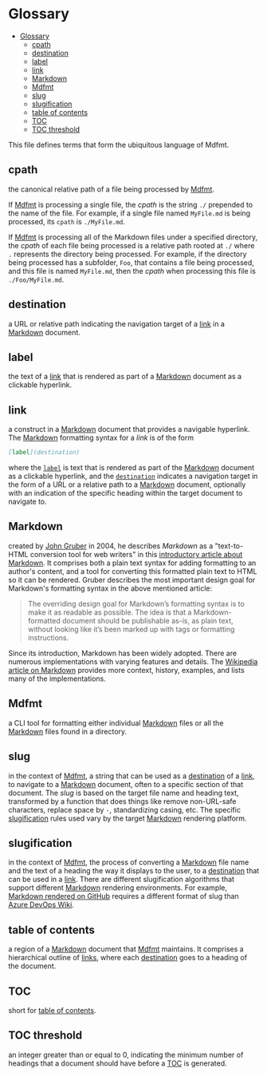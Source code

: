 # Glossary

<!--BEGIN_TOC-->
- [Glossary](#glossary)
  - [cpath](#cpath)
  - [destination](#destination)
  - [label](#label)
  - [link](#link)
  - [Markdown](#markdown)
  - [Mdfmt](#mdfmt)
  - [slug](#slug)
  - [slugification](#slugification)
  - [table of contents](#table-of-contents)
  - [TOC](#toc)
  - [TOC threshold](#toc-threshold)
<!--END_TOC-->

This file defines terms that form the ubiquitous language of Mdfmt.

## cpath

the canonical relative path of a file being processed by [Mdfmt](#mdfmt).

If [Mdfmt](#mdfmt) is processing a single file, the _cpath_ is the string `./` prepended to the name of the file.  For example, if a single file named `MyFile.md` is being processed, its `cpath` is `./MyFile.md`.

If [Mdfmt](#mdfmt) is processing all of the Markdown files under a specified directory, the _cpath_ of each file being processed is a relative path rooted at `./` where `.` represents the directory being processed.  For example, if the directory being processed has a subfolder, `Foo`, that contains a file being processed, and this file is named `MyFile.md`, then the _cpath_ when processing this file is `./Foo/MyFile.md`.

## destination

a URL or relative path indicating the navigation target of a [link](#link) in a [Markdown](#markdown) document.

## label

the text of a [link](#link) that is rendered as part of a [Markdown](#markdown) document as a clickable hyperlink.

## link

a construct in a [Markdown](#markdown) document that provides a navigable hyperlink.  The [Markdown](#markdown) formatting syntax for a _link_ is of the form

```Markdown
[label](destination)
```

where the [`label`](#label) is text that is rendered as part of the [Markdown](#markdown) document as a clickable hyperlink, and the [`destination`](#destination) indicates a navigation target in the form of a URL or a relative path to a [Markdown](#markdown) document, optionally with an indication of the specific heading within the target document to navigate to.  

## Markdown

created by [John Gruber](https://daringfireball.net/contact/) in 2004, he describes _Markdown_ as a "text-to-HTML conversion tool for web writers" in this [introductory article about Markdown](https://daringfireball.net/projects/markdown/).  It comprises both a plain text syntax for adding formatting to an author's content, and a tool for converting this formatted plain text to HTML so it can be rendered.  Gruber describes the most important design goal for Markdown's formatting syntax in the above mentioned article:

> The overriding design goal for Markdown’s formatting syntax is to make it as readable as possible. The idea is that a Markdown-formatted document should be publishable as-is, as plain text, without looking like it’s been marked up with tags or formatting instructions.

Since its introduction, Markdown has been widely adopted.  There are numerous implementations with varying features and details.  The [Wikipedia article on Markdown](https://en.wikipedia.org/wiki/Markdown) provides more context, history, examples, and lists many of the implementations.

## Mdfmt

a CLI tool for formatting either individual [Markdown](#markdown) files or all the [Markdown](#markdown) files found in a directory.

## slug

in the context of [Mdfmt](#mdfmt), a string that can be used as a [destination](#destination) of a [link](#link), to navigate to a [Markdown](#markdown) document, often to a specific section of that document.  The _slug_ is based on the target file name and heading text, transformed by a function that does things like remove non-URL-safe characters, replace space by `-`, standardizing casing, etc.  The specific [slugification](#slugification) rules used vary by the target [Markdown](#markdown) rendering platform.

## slugification

in the context of [Mdfmt](#mdfmt), the process of converting a [Markdown](#markdown) file name and the text of a heading the way it displays to the user, to a [destination](#destination) that can be used in a [link](#link).  There are different slugification algorithms that support different [Markdown](#markdown) rendering environments.  For example, [Markdown rendered on GitHub](https://docs.github.com/en/get-started/writing-on-github/getting-started-with-writing-and-formatting-on-github/basic-writing-and-formatting-syntax) requires a different format of slug than [Azure DevOps Wiki](https://learn.microsoft.com/en-us/azure/devops/project/wiki).

## table of contents

a region of a [Markdown](#markdown) document that [Mdfmt](#mdfmt) maintains.  It comprises a hierarchical outline of [links](#link), where each [destination](#destination) goes to a heading of the document.

## TOC

short for [table of contents](#table-of-contents).

## TOC threshold

an integer greater than or equal to 0, indicating the minimum number of headings that a document should have before a [TOC](#toc) is generated.
